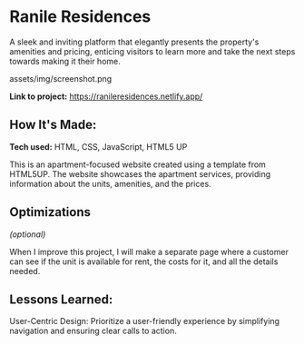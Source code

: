 # Ranile Residences
A sleek and inviting platform that elegantly presents the property's amenities and pricing, enticing visitors to learn more and take the next steps towards making it their home.

assets/img/screenshot.png

**Link to project:** https://ranileresidences.netlify.app/

## How It's Made:

**Tech used:** HTML, CSS, JavaScript, HTML5 UP

This is an apartment-focused website created using a template from HTML5UP. The website showcases the apartment services, providing information about the units, amenities, and the prices.

## Optimizations
*(optional)*

When I improve this project, I will make a separate page where a customer can see if the unit is available for rent, the costs for it, and all the details needed. 

## Lessons Learned:

User-Centric Design: Prioritize a user-friendly experience by simplifying navigation and ensuring clear calls to action.
